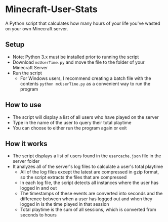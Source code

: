 # Minecraft-User-Stats
A Python script that calculates how many hours of your life you've wasted on your own Minecraft server.
## Setup
 * Note: Python 3.x must be installed prior to running the script
 * Download `mcUserTime.py` and move the file to the folder of your Minecraft Server
 * Run the script
     * For Windows users, I recommend creating a batch file with the contents `python mcUserTime.py` as a convenient way to run the program
## How to use
 * The script will display a list of all users who have played on the server
 * Type in the name of the user to query their total playtime
 * You can choose to either run the program again or exit
## How it works
 * The script displays a list of users found in the `usercache.json` file in the server folder
 * It analyzes all of the server's log files to calculate a user's total playtime
     * All of the log files except the latest are compressed in gzip format, so the script extracts the files that are compressed
     * In each log file, the script detects all instances where the user has logged in and out
     * The timestamps of these events are converted into seconds and the difference between when a user has logged out and when they logged in is the time played in that session
     * Total playtime is the sum of all sessions, which is converted from seconds to hours
